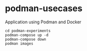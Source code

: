 # podman-usecases
Application using Podman and Docker

```shell
cd podman-experiments
podman-compose up -d
podman-compose down
podman images
```